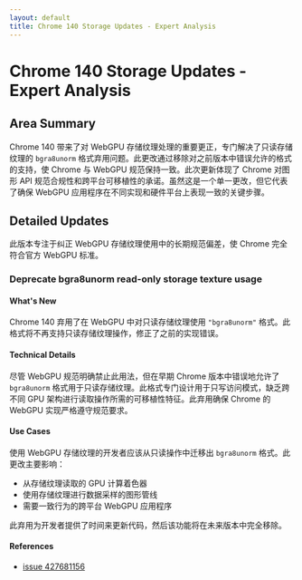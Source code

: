```yaml
---
layout: default
title: Chrome 140 Storage Updates - Expert Analysis
---
```


# Chrome 140 Storage Updates - Expert Analysis

## Area Summary

Chrome 140 带来了对 WebGPU 存储纹理处理的重要更正，专门解决了只读存储纹理的 `bgra8unorm` 格式弃用问题。此更改通过移除对之前版本中错误允许的格式的支持，使 Chrome 与 WebGPU 规范保持一致。此次更新体现了 Chrome 对图形 API 规范合规性和跨平台可移植性的承诺。虽然这是一个单一更改，但它代表了确保 WebGPU 应用程序在不同实现和硬件平台上表现一致的关键步骤。

## Detailed Updates

此版本专注于纠正 WebGPU 存储纹理使用中的长期规范偏差，使 Chrome 完全符合官方 WebGPU 标准。

### Deprecate bgra8unorm read-only storage texture usage

#### What's New
Chrome 140 弃用了在 WebGPU 中对只读存储纹理使用 `"bgra8unorm"` 格式。此格式将不再支持只读存储纹理操作，修正了之前的实现错误。

#### Technical Details
尽管 WebGPU 规范明确禁止此用法，但在早期 Chrome 版本中错误地允许了 `bgra8unorm` 格式用于只读存储纹理。此格式专门设计用于只写访问模式，缺乏跨不同 GPU 架构进行读取操作所需的可移植性特征。此弃用确保 Chrome 的 WebGPU 实现严格遵守规范要求。

#### Use Cases
使用 WebGPU 存储纹理的开发者应该从只读操作中迁移出 `bgra8unorm` 格式。此更改主要影响：
- 从存储纹理读取的 GPU 计算着色器
- 使用存储纹理进行数据采样的图形管线
- 需要一致行为的跨平台 WebGPU 应用程序

此弃用为开发者提供了时间来更新代码，然后该功能将在未来版本中完全移除。

#### References
- [issue 427681156](https://issues.chromium.org/issues/427681156)
